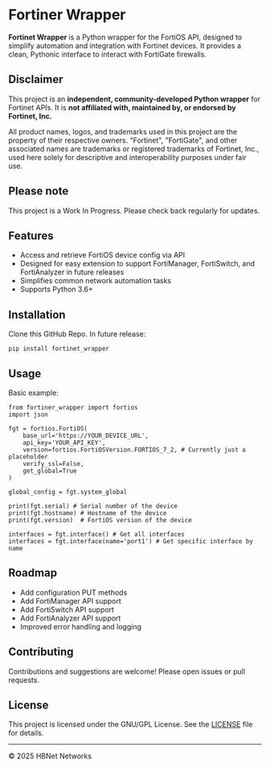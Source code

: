 # Fortiner Wrapper

**Fortinet Wrapper** is a Python wrapper for the FortiOS API, designed to simplify automation and integration with Fortinet devices. It provides a clean, Pythonic interface to interact with FortiGate firewalls.

## Disclaimer

This project is an **independent, community-developed Python wrapper** for Fortinet APIs. It is **not affiliated with, maintained by, or endorsed by Fortinet, Inc.**

All product names, logos, and trademarks used in this project are the property of their respective owners. "Fortinet", "FortiGate", and other associated names are trademarks or registered trademarks of Fortinet, Inc., used here solely for descriptive and interoperability purposes under fair use.

## Please note
This project is a Work In Progress. Please check back regularly for updates.

## Features

- Access and retrieve FortiOS device config via API
- Designed for easy extension to support FortiManager, FortiSwitch, and FortiAnalyzer in future releases
- Simplifies common network automation tasks
- Supports Python 3.6+

## Installation
Clone this GitHub Repo. In future release:

    pip install fortinet_wrapper

## Usage

Basic example:

    from fortiner_wrapper import fortios
    import json

    fgt = fortios.FortiOS(
        base_url='https://YOUR_DEVICE_URL',
        api_key='YOUR_API_KEY',
        version=fortios.FortiOSVersion.FORTIOS_7_2, # Currently just a placeholder
        verify_ssl=False,
        get_global=True
    )

    global_config = fgt.system_global

    print(fgt.serial) # Serial number of the device
    print(fgt.hostname) # Hostname of the device
    print(fgt.version)  # FortiOS version of the device

    interfaces = fgt.interface() # Get all interfaces
    interfaces = fgt.interface(name='port1') # Get specific interface by name

## Roadmap

- Add configuration PUT methods
- Add FortiManager API support
- Add FortiSwitch API support
- Add FortiAnalyzer API support
- Improved error handling and logging

## Contributing

Contributions and suggestions are welcome! Please open issues or pull requests.

## License

This project is licensed under the GNU/GPL License. See the [LICENSE](LICENSE) file for details.

---

© 2025 HBNet Networks
